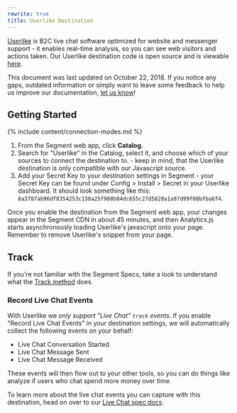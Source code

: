 ```yaml
---
rewrite: true
title: Userlike Destination
---
```


[Userlike](https://www.userlike.com/en/) is B2C live chat software optimized for website and messenger support - it enables real-time analysis, so you can see web visitors and actions taken. Our Userlike destination code is open source and is viewable [here](https://github.com/segment-integrations/analytics.js-integration-userlike).

This document was last updated on October 22, 2018. If you notice any gaps, outdated information or simply want to leave some feedback to help us improve our documentation, [let us know](https://segment.com/help/contact)!

## Getting Started

{% include content/connection-modes.md %}

1. From the Segment web app, click **Catalog**.
2. Search for "Userlike" in the Catalog, select it, and choose which of your sources to connect the destination to. - keep in mind, that the Userlike destination is only compatible with our Javascript source.
3. Add your Secret Key to your destination settings in Segment - your Secret Key can be found under Config > Install > Secret in your Userlike dashboard. It should look something like this: `8a3707ab96df8354253c158a25f908b84dc655c27d5828a1a97d99f08bfba6f4`.


Once you enable the destination from the Segment web app, your changes appear in the Segment CDN in about 45 minutes, and then Analytics.js starts asynchronously loading Userlike's javascript onto your page. Remember to remove Userlike's snippet from your page.

## Track
 If you're not familiar with the Segment Specs, take a look to understand what the [Track method](/docs/connections/spec/track/) does.

### Record Live Chat Events

With Userlike we _only support "Live Chat" `track` events_. If you enable "Record Live Chat Events" in your destination settings, we will automatically collect the following events on your behalf:
* Live Chat Conversation Started
* Live Chat Message Sent
* Live Chat Message Received

These events will then flow out to your other tools, so you can do things like analyze if users who chat spend more money over time.

To learn more about the live chat events you can capture with this destination, head on over to our [Live Chat spec docs](/docs/connections/spec/live-chat/).
